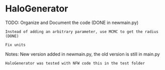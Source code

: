 HaloGenerator
=============

TODO:
	Organize and Document the code (DONE in newmain.py)
	
	Instead of adding an arbitrary parameter, use MCMC to get the radius (DONE)
	
	Fix units

Notes:
	New version added in newmain.py, the old version is still in main.py
	
	HaloGenerator was tested with NFW code this in the test folder
	
